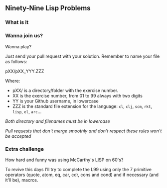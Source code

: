 ## Ninety-Nine Lisp Problems

### What is it


### Wanna join us?

Wanna play? 

Just send your pull request with your solution. Remember to name your file as follows:

pXX/pXX_YYY.ZZZ

Where:

* pXX/ is a directory/folder with the exercise number.
* XX is the exercise number, from 01 to 99 always with two digits
* YY is your Github username, in lowercase
* ZZZ is the standard file extension for the language: `cl`, `clj`, `scm`, `rkt`, `lisp`, `el`, `arc`...

*Both directory and filenames must be in lowercase*

*Pull requests that don't merge smoothly and don't respect these rules won't be accepted*

### Extra challenge

How hard and funny was using McCarthy's LISP on 60's? 

To revive this days I'll try to complete the L99 using only the 7 
primitive operators (quote, atom, eq, car, cdr, cons and cond) and if necessary (and it'll be), macros.